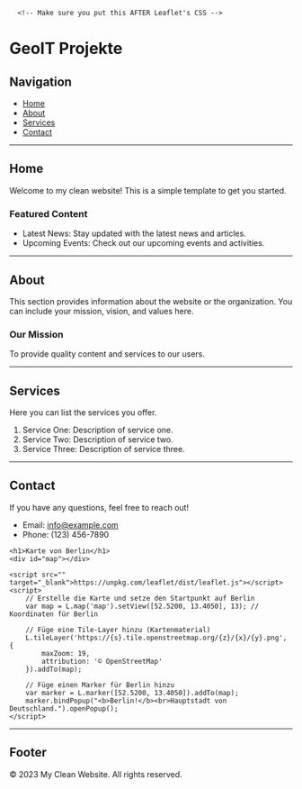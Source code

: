  <link rel="stylesheet" href="https://unpkg.com/leaflet@1.9.4/dist/leaflet.css"
     integrity="sha256-p4NxAoJBhIIN+hmNHrzRCf9tD/miZyoHS5obTRR9BMY="
     crossorigin=""/>

      <!-- Make sure you put this AFTER Leaflet's CSS -->
 <script src="https://unpkg.com/leaflet@1.9.4/dist/leaflet.js"
     integrity="sha256-20nQCchB9co0qIjJZRGuk2/Z9VM+kNiyxNV1lvTlZBo="
     crossorigin=""></script>

     

# GeoIT Projekte

## Navigation
- [Home](#home)
- [About](#about)
- [Services](#services)
- [Contact](#contact)

---

## Home
Welcome to my clean website! This is a simple template to get you started.
 

### Featured Content
- Latest News: Stay updated with the latest news and articles.
- Upcoming Events: Check out our upcoming events and activities.

---

## About
This section provides information about the website or the organization. You can include your mission, vision, and values here.

### Our Mission
To provide quality content and services to our users.

---

## Services
Here you can list the services you offer.

1. Service One: Description of service one.
2. Service Two: Description of service two.
3. Service Three: Description of service three.

---

## Contact
If you have any questions, feel free to reach out!

- Email: [info@example.com](mailto:info@example.com)
- Phone: (123) 456-7890

<!DOCTYPE html>
<html lang="de">
<head>
    <meta charset="UTF-8">
    <meta name="viewport" content="width=device-width, initial-scale=1.0">
    <title>Karte von Berlin mit Leaflet</title>
    <link rel="stylesheet" href="https://unpkg.com/leaflet/dist/leaflet.css" />
    <style>
        #map {
            height: 600px; / Höhe der Karte /
            width: 100%; / Breite der Karte /
        }
    </style>
</head>
<body>

    <h1>Karte von Berlin</h1>
    <div id="map"></div>

    <script src="" target="_blank">https://unpkg.com/leaflet/dist/leaflet.js"></script>
    <script>
        // Erstelle die Karte und setze den Startpunkt auf Berlin
        var map = L.map('map').setView([52.5200, 13.4050], 13); // Koordinaten für Berlin

        // Füge eine Tile-Layer hinzu (Kartenmaterial)
        L.tileLayer('https://{s}.tile.openstreetmap.org/{z}/{x}/{y}.png', {
            maxZoom: 19,
            attribution: '© OpenStreetMap'
        }).addTo(map);

        // Füge einen Marker für Berlin hinzu
        var marker = L.marker([52.5200, 13.4050]).addTo(map);
        marker.bindPopup("<b>Berlin!</b><br>Hauptstadt von Deutschland.").openPopup();
    </script>

</body>
</html>


---

## Footer
© 2023 My Clean Website. All rights reserved.

